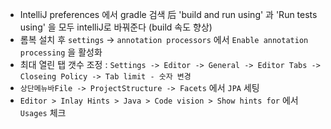 * IntelliJ preferences 에서 gradle 검색 后 'build and run using' 과 'Run tests using' 을 모두 intelliJ로 바꿔준다 (build 속도 향상)
* 롬복 설치 후 `settings` -> `annotation processors` 에서 `Enable annotation processing` 을 활성화
* 최대 열린 탭 갯수 조정 : `Settings -> Editor -> General -> Editor Tabs -> Closeing Policy -> Tab limit - 숫자 변경`
* `상단메뉴바File -> ProjectStructure -> Facets` 에서 `JPA` 세팅
* `Editor > Inlay Hints > Java > Code vision > Show hints for` 에서 ` Usages` 체크
